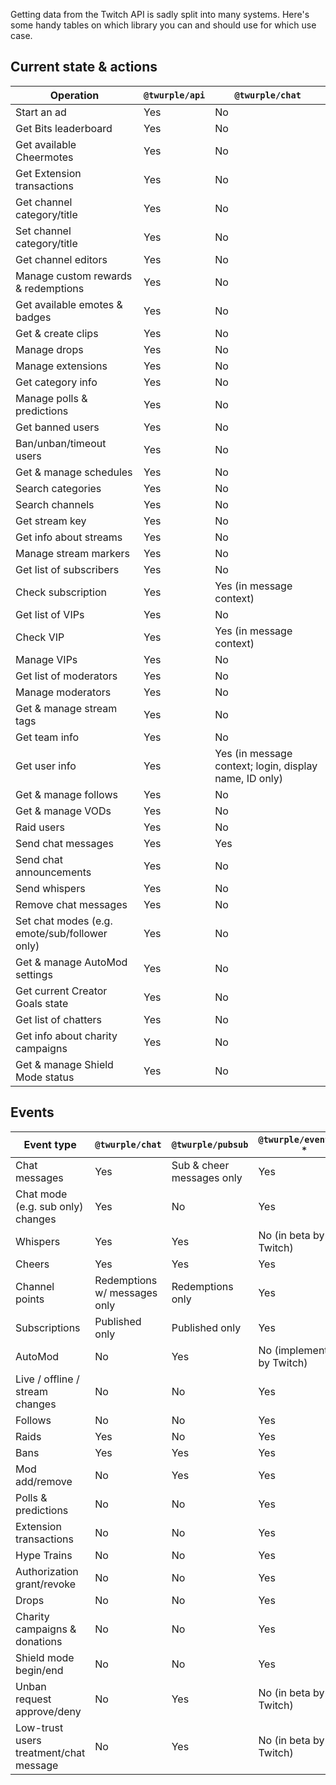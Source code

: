 Getting data from the Twitch API is sadly split into many systems. Here's some handy tables on which library you can and
should use for which use case.

## Current state & actions

| Operation                                     | `@twurple/api` | `@twurple/chat`                                        |
|-----------------------------------------------|----------------|--------------------------------------------------------|
| Start an ad                                   | Yes            | No                                                     |
| Get Bits leaderboard                          | Yes            | No                                                     |
| Get available Cheermotes                      | Yes            | No                                                     |
| Get Extension transactions                    | Yes            | No                                                     |
| Get channel category/title                    | Yes            | No                                                     |
| Set channel category/title                    | Yes            | No                                                     |
| Get channel editors                           | Yes            | No                                                     |
| Manage custom rewards & redemptions           | Yes            | No                                                     |
| Get available emotes & badges                 | Yes            | No                                                     |
| Get & create clips                            | Yes            | No                                                     |
| Manage drops                                  | Yes            | No                                                     |
| Manage extensions                             | Yes            | No                                                     |
| Get category info                             | Yes            | No                                                     |
| Manage polls & predictions                    | Yes            | No                                                     |
| Get banned users                              | Yes            | No                                                     |
| Ban/unban/timeout users                       | Yes            | No                                                     |
| Get & manage schedules                        | Yes            | No                                                     |
| Search categories                             | Yes            | No                                                     |
| Search channels                               | Yes            | No                                                     |
| Get stream key                                | Yes            | No                                                     |
| Get info about streams                        | Yes            | No                                                     |
| Manage stream markers                         | Yes            | No                                                     |
| Get list of subscribers                       | Yes            | No                                                     |
| Check subscription                            | Yes            | Yes (in message context)                               |
| Get list of VIPs                              | Yes            | No                                                     |
| Check VIP                                     | Yes            | Yes (in message context)                               |
| Manage VIPs                                   | Yes            | No                                                     |
| Get list of moderators                        | Yes            | No                                                     |
| Manage moderators                             | Yes            | No                                                     |
| Get & manage stream tags                      | Yes            | No                                                     |
| Get team info                                 | Yes            | No                                                     |
| Get user info                                 | Yes            | Yes (in message context; login, display name, ID only) |
| Get & manage follows                          | Yes            | No                                                     |
| Get & manage VODs                             | Yes            | No                                                     |
| Raid users                                    | Yes            | No                                                     |
| Send chat messages                            | Yes            | Yes                                                    |
| Send chat announcements                       | Yes            | No                                                     |
| Send whispers                                 | Yes            | No                                                     |
| Remove chat messages                          | Yes            | No                                                     |
| Set chat modes (e.g. emote/sub/follower only) | Yes            | No                                                     |
| Get & manage AutoMod settings                 | Yes            | No                                                     |
| Get current Creator Goals state               | Yes            | No                                                     |
| Get list of chatters                          | Yes            | No                                                     |
| Get info about charity campaigns              | Yes            | No                                                     |
| Get & manage Shield Mode status               | Yes            | No                                                     |

## Events

| Event type                             | `@twurple/chat`              | `@twurple/pubsub`         | `@twurple/eventsub-*`      |
|----------------------------------------|------------------------------|---------------------------|----------------------------|
| Chat messages                          | Yes                          | Sub & cheer messages only | Yes                        |
| Chat mode (e.g. sub only) changes      | Yes                          | No                        | Yes                        |
| Whispers                               | Yes                          | Yes                       | No (in beta by Twitch)     |
| Cheers                                 | Yes                          | Yes                       | Yes                        |
| Channel points                         | Redemptions w/ messages only | Redemptions only          | Yes                        |
| Subscriptions                          | Published only               | Published only            | Yes                        |
| AutoMod                                | No                           | Yes                       | No (implemented by Twitch) |
| Live / offline / stream changes        | No                           | No                        | Yes                        |
| Follows                                | No                           | No                        | Yes                        |
| Raids                                  | Yes                          | No                        | Yes                        |
| Bans                                   | Yes                          | Yes                       | Yes                        |
| Mod add/remove                         | No                           | Yes                       | Yes                        |
| Polls & predictions                    | No                           | No                        | Yes                        |
| Extension transactions                 | No                           | No                        | Yes                        |
| Hype Trains                            | No                           | No                        | Yes                        |
| Authorization grant/revoke             | No                           | No                        | Yes                        |
| Drops                                  | No                           | No                        | Yes                        |
| Charity campaigns & donations          | No                           | No                        | Yes                        |
| Shield mode begin/end                  | No                           | No                        | Yes                        |
| Unban request approve/deny             | No                           | Yes                       | No (in beta by Twitch)     |
| Low-trust users treatment/chat message | No                           | Yes                       | No (in beta by Twitch)     |
